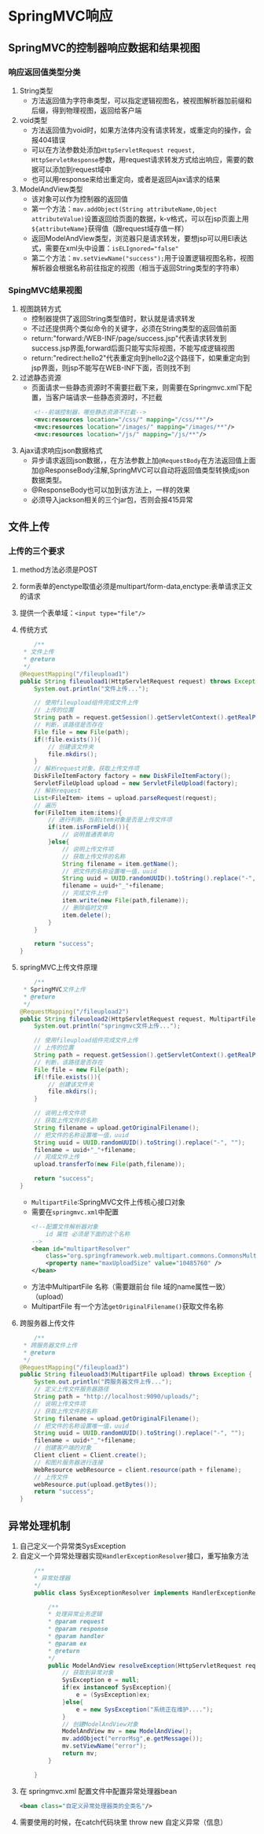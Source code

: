 # SpringMVC响应

## SpringMVC的控制器响应数据和结果视图

### 响应返回值类型分类

1. String类型
    - 方法返回值为字符串类型，可以指定逻辑视图名，被视图解析器加前缀和后缀，得到物理视图，返回给客户端
2. void类型
    - 方法返回值为void时，如果方法体内没有请求转发，或重定向的操作，会报404错误
    - 可以在方法参数处添加```HttpServletRequest request, HttpServletResponse```参数，用request请求转发方式给出响应，需要的数据可以添加到request域中
    - 也可以用response来给出重定向，或者是返回Ajax请求的结果
3. ModelAndView类型
    - 该对象可以作为控制器的返回值
    - 第一个方法：```mav.addObject(String attributeName,Object attributeValue)```设置返回给页面的数据，k-v格式，可以在jsp页面上用```${attributeName}```获得值（跟request域存值一样）
    - 返回ModelAndView类型，浏览器只是请求转发，要想jsp可以用El表达式，需要在xml头中设置：```isELIgnored="false"```
    - 第二个方法：```mv.setViewName("success");```用于设置逻辑视图名称，视图解析器会根据名称前往指定的视图（相当于返回String类型的字符串）

### SpingMVC结果视图

1. 视图跳转方式
    - 控制器提供了返回String类型值时，默认就是请求转发
    - 不过还提供两个类似命令的关键字，必须在String类型的返回值前面
    - return:"forward:/WEB-INF/page/success.jsp"代表请求转发到success.jsp界面,forward后面只能写实际视图，不能写成逻辑视图
    - return:"redirect:hello2"代表重定向到hello2这个路径下，如果重定向到jsp界面，则jsp不能写在WEB-INF下面，否则找不到
2. 过滤静态资源
    - 页面请求一些静态资源时不需要拦截下来，则需要在Springmvc.xml下配置，当客户端请求一些静态资源时，不拦截
    ```xml
        <!--前端控制器，哪些静态资源不拦截-->
        <mvc:resources location="/css/" mapping="/css/**"/>
        <mvc:resources location="/images/" mapping="/images/**"/>
        <mvc:resources location="/js/" mapping="/js/**"/>
    ```
3. Ajax请求响应json数据格式
    - 异步请求返回json数据，，在方法参数上加```@RequestBody```在方法返回值上面加@ResponseBody注解,SpringMVC可以自动将返回值类型转换成json数据类型。
    - @ResponseBody也可以加到该方法上，一样的效果
    - 必须导入jackson相关的三个jar包，否则会报415异常

## 文件上传

### 上传的三个要求

1. method方法必须是POST
2. form表单的enctype取值必须是multipart/form-data,enctype:表单请求正文的请求
3. 提供一个表单域：```<input type="file"/>```

1. 传统方式
    ```java
        /**
     * 文件上传
     * @return
     */
    @RequestMapping("/fileupload1")
    public String fileuoload1(HttpServletRequest request) throws Exception {
        System.out.println("文件上传...");

        // 使用fileupload组件完成文件上传
        // 上传的位置
        String path = request.getSession().getServletContext().getRealPath("/uploads/");
        // 判断，该路径是否存在
        File file = new File(path);
        if(!file.exists()){
            // 创建该文件夹
            file.mkdirs();
        }
        // 解析request对象，获取上传文件项
        DiskFileItemFactory factory = new DiskFileItemFactory();
        ServletFileUpload upload = new ServletFileUpload(factory);
        // 解析request
        List<FileItem> items = upload.parseRequest(request);
        // 遍历
        for(FileItem item:items){
            // 进行判断，当前item对象是否是上传文件项
            if(item.isFormField()){
                // 说明普通表单向
            }else{
                // 说明上传文件项
                // 获取上传文件的名称
                String filename = item.getName();
                // 把文件的名称设置唯一值，uuid
                String uuid = UUID.randomUUID().toString().replace("-", "");
                filename = uuid+"_"+filename;
                // 完成文件上传
                item.write(new File(path,filename));
                // 删除临时文件
                item.delete();
            }
        }

        return "success";
    }
    ```
2. springMVC上传文件原理
    ```java
        /**
     * SpringMVC文件上传
     * @return
     */
    @RequestMapping("/fileupload2")
    public String fileuoload2(HttpServletRequest request, MultipartFile upload) throws Exception {
        System.out.println("springmvc文件上传...");

        // 使用fileupload组件完成文件上传
        // 上传的位置
        String path = request.getSession().getServletContext().getRealPath("/uploads/");
        // 判断，该路径是否存在
        File file = new File(path);
        if(!file.exists()){
            // 创建该文件夹
            file.mkdirs();
        }

        // 说明上传文件项
        // 获取上传文件的名称
        String filename = upload.getOriginalFilename();
        // 把文件的名称设置唯一值，uuid
        String uuid = UUID.randomUUID().toString().replace("-", "");
        filename = uuid+"_"+filename;
        // 完成文件上传
        upload.transferTo(new File(path,filename));

        return "success";
    }
    ```
    - ```MultipartFile```:SpringMVC文件上传核心接口对象
    - 需要在```springmvc.xml```中配置
        ```xml
        <!--配置文件解析器对象
            id 属性 必须是下面的这个名称	
        -->
        <bean id="multipartResolver" 		
            class="org.springframework.web.multipart.commons.CommonsMultipartResolver">
            <property name="maxUploadSize" value="10485760" />
        </bean>
        ```
    - 方法中MultipartFile  名称（需要跟前台 file 域的name属性一致）（upload）
    - MultipartFile  有一个方法```getOriginalFilename()```获取文件名称
3. 跨服务器上传文件
    ```java
        /**
     * 跨服务器文件上传
     * @return
     */
    @RequestMapping("/fileupload3")
    public String fileuoload3(MultipartFile upload) throws Exception {
        System.out.println("跨服务器文件上传...");
        // 定义上传文件服务器路径
        String path = "http://localhost:9090/uploads/";
        // 说明上传文件项
        // 获取上传文件的名称
        String filename = upload.getOriginalFilename();
        // 把文件的名称设置唯一值，uuid
        String uuid = UUID.randomUUID().toString().replace("-", "");
        filename = uuid+"_"+filename;
        // 创建客户端的对象
        Client client = Client.create();
        // 和图片服务器进行连接
        WebResource webResource = client.resource(path + filename);
        // 上传文件
        webResource.put(upload.getBytes());
        return "success";
    }
    ```

## 异常处理机制

1. 自己定义一个异常类SysException
2. 自定义一个异常处理器实现```HandlerExceptionResolver```接口，重写抽象方法
    ```java
        /**
        * 异常处理器
        */
        public class SysExceptionResolver implements HandlerExceptionResolver{

            /**
            * 处理异常业务逻辑
            * @param request
            * @param response
            * @param handler
            * @param ex
            * @return
            */
            public ModelAndView resolveException(HttpServletRequest request, HttpServletResponse response, Object handler, Exception ex) {
                // 获取到异常对象
                SysException e = null;
                if(ex instanceof SysException){
                    e = (SysException)ex;
                }else{
                    e = new SysException("系统正在维护....");
                }
                // 创建ModelAndView对象
                ModelAndView mv = new ModelAndView();
                mv.addObject("errorMsg",e.getMessage());
                mv.setViewName("error");
                return mv;
            }

        }
    ```
3. 在 springmvc.xml 配置文件中配置异常处理器bean
    ```xml
    <bean class="自定义异常处理器类的全类名"/>
    ```
4. 需要使用的时候，在catch代码块里 throw new 自定义异常（信息）